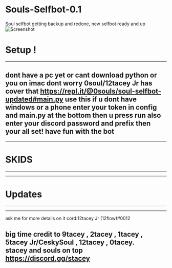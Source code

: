 # Souls-Selfbot-0.1

Soul selfbot getting backup and redone, new selfbot ready and up
![Screenshot](https://i.ibb.co/RQCFPsV/Screen-Shot-2020-09-14-at-2-17-25-PM.png)

# Setup !
___________________________________________________________________________________________________________
dont have a pc yet or cant download python or you on imac dont worry 0soul/12tacey Jr
has cover that https://repl.it/@0souls/soul-selfbot-updated#main.py use this if u dont have windows or a phone enter your token in config and main.py at the bottom
then u press run also enter your discord password and prefix then your all set! have fun with the bot
-----------------------------------------------------------------------------------------------------------
___________________________________________________________________________________________________________
# SKIDS

-----------------------------------------------------------------------------------------------------------
___________________________________________________________________________________________________________
# Updates

-----------------------------------------------------------------------------------------------------------
___________________________________________________________________________________________________________
ask me for more details on it cord:12tacey Jr (12flow)#0012

big time credit to 9tacey , 2tacey , 1tacey , 5tacey Jr/CeskySoul , 12tacey , 0tacey.  
stacey and souls on top
https://discord.gg/stacey
-----------------------------------------------------------------------------------------------------------
